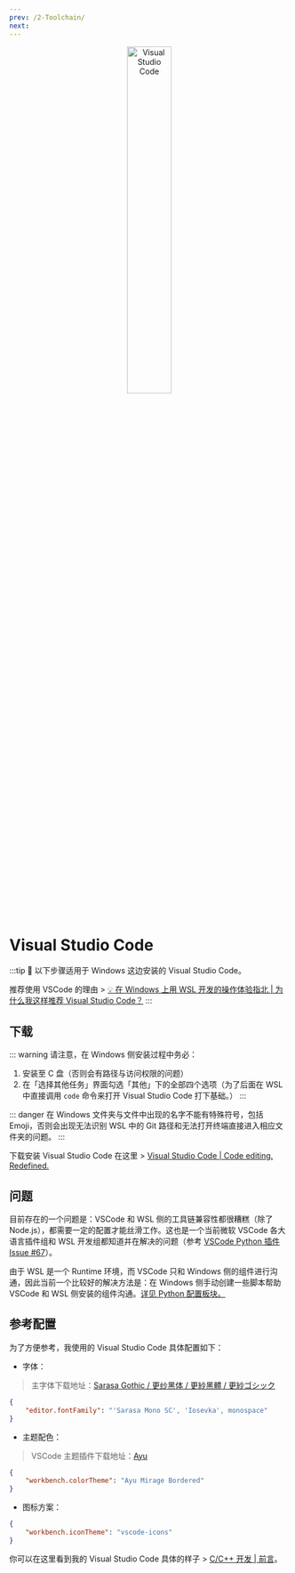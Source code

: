 ```yaml
---
prev: /2-Toolchain/
next: 
---
```


<div align="center"><img src="https://i.loli.net/2018/10/17/5bc6e33f82174.png" alt="Visual Studio Code" width="40%"/></div>

# Visual Studio Code

:::tip 💎
以下步骤适用于 Windows 这边安装的 Visual Studio Code。
 
推荐使用 VSCode 的理由 > [💡 在 Windows 上用 WSL 开发的操作体验指北 | 为什么我这样推荐 Visual Studio Code？](https://sspai.com/post/47719)
:::

## 下载

::: warning
请注意，在 Windows 侧安装过程中务必：

1. 安装至 C 盘（否则会有路径与访问权限的问题）
2. 在「选择其他任务」界面勾选「其他」下的全部四个选项（为了后面在 WSL 中直接调用 `code` 命令来打开 Visual Studio Code 打下基础。）
:::

::: danger
在 Windows 文件夹与文件中出现的名字不能有特殊符号，包括 Emoji，否则会出现无法识别 WSL 中的 Git 路径和无法打开终端直接进入相应文件夹的问题。
:::

下载安装 Visual Studio Code 在这里 > [Visual Studio Code | Code editing.
Redefined.](https://code.visualstudio.com/)

## 问题

目前存在的一个问题是：VSCode 和 WSL 侧的工具链兼容性都很糟糕（除了 Node.js），都需要一定的配置才能丝滑工作。这也是一个当前微软 VSCode 各大语言插件组和 WSL 开发组都知道并在解决的问题（参考 [VSCode Python 插件 Issue #67](https://github.com/Microsoft/vscode-python/issues/67)）。

由于 WSL 是一个 Runtime 环境，而 VSCode 只和 Windows 侧的组件进行沟通，因此当前一个比较好的解决方法是：在 Windows 侧手动创建一些脚本帮助 VSCode 和 WSL 侧安装的组件沟通。[详见 Python 配置板块。](/3-VSCode/3-3-Python.html)

## 参考配置

为了方便参考，我使用的 Visual Studio Code 具体配置如下：

- 字体：

> 主字体下载地址：[Sarasa Gothic / 更纱黑体 / 更紗黑體 / 更紗ゴシック](https://github.com/be5invis/Sarasa-Gothic)

```json
{
    "editor.fontFamily": "'Sarasa Mono SC', 'Iosevka', monospace"
}
```

- 主题配色：

> VSCode 主题插件下载地址：[Ayu](https://marketplace.visualstudio.com/items?itemName=teabyii.ayu)

```json
{
    "workbench.colorTheme": "Ayu Mirage Bordered"
}
```

- 图标方案：

```json
{
    "workbench.iconTheme": "vscode-icons"
}
```

你可以在这里看到我的 Visual Studio Code 具体的样子 > [C/C++ 开发 | 前言](/3-VSCode/3-4-C_Cpp.html#前言)。
